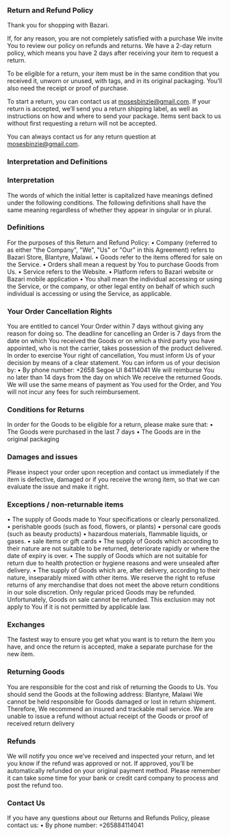 ### Return and Refund Policy
 
Thank you for shopping with Bazari.

If, for any reason, you are not completely satisfied with a purchase We invite You to review our policy on refunds and returns.
We have a 2-day return policy, which means you have 2 days after receiving your item to request a return.

To be eligible for a return, your item must be in the same condition that you received it, unworn or unused, with tags, and in its original packaging. You’ll also need the receipt or proof of purchase.

To start a return, you can contact us at mosesbinzie@gmail.com. If your return is accepted, we’ll send you a return shipping label, as well as instructions on how and where to send your package. Items sent back to us without first requesting a return will not be accepted.

You can always contact us for any return question at mosesbinzie@gmail.com.

### Interpretation and Definitions
### Interpretation
The words of which the initial letter is capitalized have meanings defined under the following conditions. The following definitions shall have the same meaning regardless of whether they appear in singular or in plural.
### Definitions
For the purposes of this Return and Refund Policy:
•	Company (referred to as either "the Company", "We", "Us" or "Our" in this Agreement) refers to Bazari Store, Blantyre, Malawi.
•	Goods refer to the items offered for sale on the Service.
•	Orders shall mean a request by You to purchase Goods from Us.
•	Service refers to the Website.
•	Platform refers to Bazari website or Bazari mobile application
•	You shall mean the individual accessing or using the Service, or the company, or other legal entity on behalf of which such individual is accessing or using the Service, as applicable.



### Your Order Cancellation Rights
You are entitled to cancel Your Order within 7 days without giving any reason for doing so.
The deadline for cancelling an Order is 7 days from the date on which You received the Goods or on which a third party you have appointed, who is not the carrier, takes possession of the product delivered.
In order to exercise Your right of cancellation, You must inform Us of your decision by means of a clear statement. You can inform us of your decision by:
•	By phone number: +2658 Segoe UI 84114041
We will reimburse You no later than 14 days from the day on which We receive the returned Goods. We will use the same means of payment as You used for the Order, and You will not incur any fees for such reimbursement.

### Conditions for Returns
In order for the Goods to be eligible for a return, please make sure that:
•	The Goods were purchased in the last 7 days
•	The Goods are in the original packaging

### Damages and issues
Please inspect your order upon reception and contact us immediately if the item is defective, damaged or if you receive the wrong item, so that we can evaluate the issue and make it right.

### Exceptions / non-returnable items 
•	The supply of Goods made to Your specifications or clearly personalized.
•	perishable goods (such as food, flowers, or plants)
•	personal care goods (such as beauty products)
•	hazardous materials, flammable liquids, or gases.
•	sale items or gift cards
•	The supply of Goods which according to their nature are not suitable to be returned, deteriorate rapidly or where the date of expiry is over.
•	The supply of Goods which are not suitable for return due to health protection or hygiene reasons and were unsealed after delivery.
•	The supply of Goods which are, after delivery, according to their nature, inseparably mixed with other items.
We reserve the right to refuse returns of any merchandise that does not meet the above return conditions in our sole discretion.
Only regular priced Goods may be refunded. Unfortunately, Goods on sale cannot be refunded. This exclusion may not apply to You if it is not permitted by applicable law.


### Exchanges
The fastest way to ensure you get what you want is to return the item you have, and once the return is accepted, make a separate purchase for the new item.

### Returning Goods
You are responsible for the cost and risk of returning the Goods to Us. You should send the Goods at the following address:
Blantyre, Malawi
We cannot be held responsible for Goods damaged or lost in return shipment. Therefore, We recommend an insured and trackable mail service. We are unable to issue a refund without actual receipt of the Goods or proof of received return delivery


### Refunds
We will notify you once we’ve received and inspected your return, and let you know if the refund was approved or not. If approved, you’ll be automatically refunded on your original payment method. Please remember it can take some time for your bank or credit card company to process and post the refund too.

### Contact Us
If you have any questions about our Returns and Refunds Policy, please contact us:
•	By phone number: +265884114041

